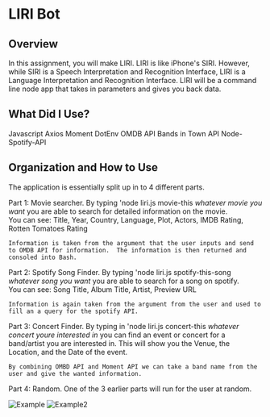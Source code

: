 # LIRI Bot 

## Overview
In this assignment, you will make LIRI. LIRI is like iPhone's SIRI. However, while SIRI is a Speech Interpretation and Recognition Interface, LIRI is a Language Interpretation and Recognition Interface. LIRI will be a command line node app that takes in parameters and gives you back data.

## What Did I Use?
Javascript
Axios
Moment
DotEnv
OMDB API
Bands in Town API
Node-Spotify-API

## Organization and How to Use

The application is essentially split up in to 4 different parts. 

Part 1: Movie searcher.  By typing 'node liri.js movie-this _whatever movie you want_ you are able to search for detailed information on the movie.  
    You can see: Title, Year, Country, Language, Plot, Actors, IMDB Rating, Rotten Tomatoes Rating

    Information is taken from the argument that the user inputs and send to OMDB API for information.  The information is then returned and consoled into Bash. 


Part 2: Spotify Song Finder.  By typing 'node liri.js spotify-this-song _whatever song you want_ you are able to search for a song on spotify.  
    You can see: Song Title, Album Title, Artist, Preview URL

    Information is again taken from the argument from the user and used to fill an a query for the spotify API.  


Part 3: Concert Finder.  By typing in 'node liri.js concert-this _whatever concert youre interested in_ you can find an event or concert for a band/artist you are          interested in.  This will show you the Venue, the Location, and the Date of the event. 

    By combining OMBD API and Moment API we can take a band name from the user and give the wanted information. 


Part 4: Random.  One of the 3 earlier parts will run for the user at random. 



![Example](https://github.com/framples33/liri-node-app/blob/master/Images/liribotexample.png)
![Example2](https://github.com/framples33/liri-node-app/blob/master/Images/liribotexample2.png)